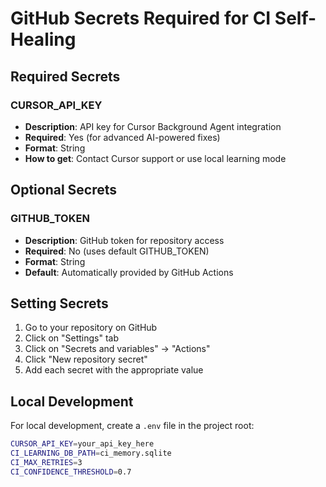 # GitHub Secrets Required for CI Self-Healing

## Required Secrets

### CURSOR_API_KEY

- **Description**: API key for Cursor Background Agent integration
- **Required**: Yes (for advanced AI-powered fixes)
- **Format**: String
- **How to get**: Contact Cursor support or use local learning mode

## Optional Secrets

### GITHUB_TOKEN

- **Description**: GitHub token for repository access
- **Required**: No (uses default GITHUB_TOKEN)
- **Format**: String
- **Default**: Automatically provided by GitHub Actions

## Setting Secrets

1. Go to your repository on GitHub
2. Click on "Settings" tab
3. Click on "Secrets and variables" → "Actions"
4. Click "New repository secret"
5. Add each secret with the appropriate value

## Local Development

For local development, create a `.env` file in the project root:

```bash
CURSOR_API_KEY=your_api_key_here
CI_LEARNING_DB_PATH=ci_memory.sqlite
CI_MAX_RETRIES=3
CI_CONFIDENCE_THRESHOLD=0.7
```
